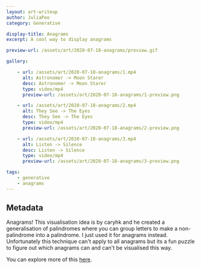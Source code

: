 ```yaml
---
layout: art-writeup
author: JuliaPoo
category: Generative

display-title: Anagrams
excerpt: A cool way to display anagrams

preview-url: /assets/art/2020-07-18-anagrams/preview.gif

gallery:

    - url: /assets/art/2020-07-18-anagrams/1.mp4
      alt: Astronomer -> Moon Starer
      desc: Astronomer -> Moon Starer
      type: video/mp4
      preview-url: /assets/art/2020-07-18-anagrams/1-preview.png

    - url: /assets/art/2020-07-18-anagrams/2.mp4
      alt: They See -> The Eyes
      desc: They See -> The Eyes
      type: video/mp4
      preview-url: /assets/art/2020-07-18-anagrams/2-preview.png

    - url: /assets/art/2020-07-18-anagrams/3.mp4
      alt: Listen -> Silence
      desc: Listen -> Silence
      type: video/mp4
      preview-url: /assets/art/2020-07-18-anagrams/3-preview.png

tags:
    - generative
    - anagrams
---
```


## Metadata

Anagrams! This visualisation idea is by caryhk and he created a generalisation of palindromes where you can group letters to make a non-palindrome into a palindrome. I just used it for anagrams instead. Unfortunately this technique can't apply to all anagrams but its a fun puzzle to figure out which anagrams can and can't be visualised this way.

You can explore more of this [here](https://htwins.net/palindrome/).